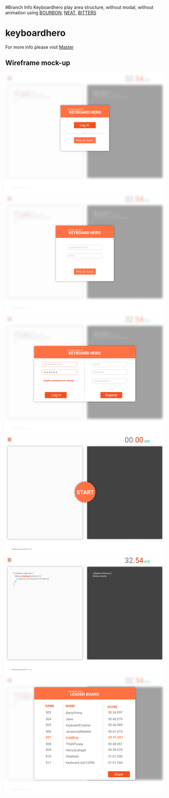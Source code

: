 #Branch Info
Keyboardhero play area structure, without modal, without animation
using [BOURBON](https://github.com/thoughtbot/bourbon), [NEAT](https://github.com/thoughtbot/neat), [BITTERS](https://github.com/thoughtbot/bitters)

# keyboardhero

For more info please visit [Master](https://github.com/meteor-jakarta/keyboardhero)

## Wireframe mock-up
![keyboardhero](images/keyboardhero-01.jpg)
![keyboardhero](images/keyboardhero-02.jpg)
![keyboardhero](images/keyboardhero-03.jpg)
![keyboardhero](images/keyboardhero-04.jpg)
![keyboardhero](images/keyboardhero-05.jpg)
![keyboardhero](images/keyboardhero-06.jpg)